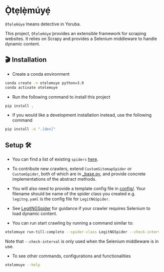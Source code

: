 # Ọ̀tẹlẹ̀múyẹ́

`Ọ̀tẹlẹ̀múyẹ́` means detective in Yoruba.

This project, `Ọ̀tẹlẹ̀múyẹ́` provides an extensible framework for scraping websites. It relies on Scrapy and provides a Selenium middleware to handle dynamic content.

## 🎬 Installation

* Create a conda environment

```bash
conda create -n otelemuye python=3.9
conda activate otelemuye
```

* Run the following command to install this project

```bash
pip install .
```

* If you would like a development installation instead, use the following command

```bash
pip install -e ".[dev]"
```

## Setup 🛠️

* You can find a list of existing `spiders` [here](src/otelemuye/spiders/README.md).

* To contribute new crawlers, extend `CustomSitemapSpider` or `CustomSpider`, both of which are in [_base.py](src/otelemuye/spiders/_base.py), and provide concrete implementations of the abstract methods.

* You will also need to provide a template config file in [config/](config). Your filename should be name of the spider class you created e.g. `legitng.yaml` is the config file for `LegitNGSpider`.

* See [LegitNGSpider](src/otelemuye/spiders/legitng.py) for guidance if your crawler requires Selenium to load dynamic content.

* You can run start crawling by running a command similar to:

```bash
otelemuye run-till-complete --spider-class LegitNGSpider --check-interval 300
```
Note that `--check-interval` is only used when the Selenium middleware is in use.

* To see other commands, configurations and functionalities

```bash
otelemuye --help
```
